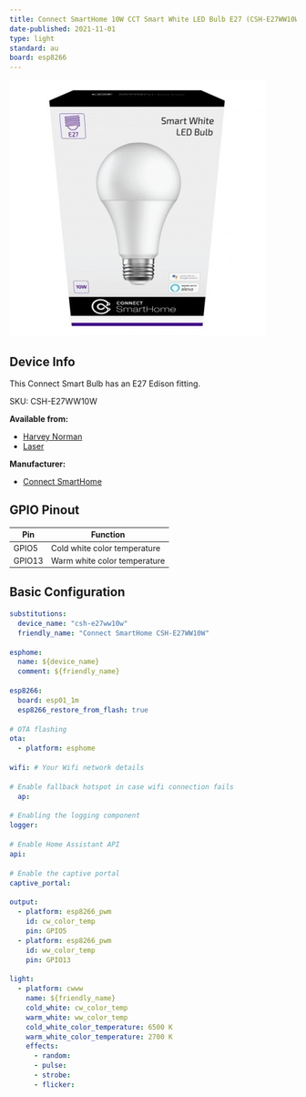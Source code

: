 ```yaml
---
title: Connect SmartHome 10W CCT Smart White LED Bulb E27 (CSH-E27WW10W)
date-published: 2021-11-01
type: light
standard: au
board: esp8266
---
```


![Connect SmartHome 10W CCT Smart White LED Bulb](connect_smarthome_CSH-E27WW10W.jpg "Connect SmartHome 10W CCT Smart White LED Bulb")

## Device Info

This Connect Smart Bulb has an E27 Edison fitting.

SKU: CSH-E27WW10W

**Available from:**

- [Harvey Norman](https://www.harveynorman.com.au/)
- [Laser](https://www.laserco.com.au/)

**Manufacturer:**

- [Connect SmartHome](https://connectsmarthome.com.au/product/connect-10w-smart-white-bulb-e27/)

## GPIO Pinout

| Pin    | Function                     |
| ------ | ---------------------------- |
| GPIO5  | Cold white color temperature |
| GPIO13 | Warm white color temperature |

## Basic Configuration

```yaml
substitutions:
  device_name: "csh-e27ww10w"
  friendly_name: "Connect SmartHome CSH-E27WW10W"

esphome:
  name: ${device_name}
  comment: ${friendly_name}

esp8266:
  board: esp01_1m
  esp8266_restore_from_flash: true
    
# OTA flashing
ota:
  - platform: esphome

wifi: # Your Wifi network details
  
# Enable fallback hotspot in case wifi connection fails  
  ap:

# Enabling the logging component
logger:

# Enable Home Assistant API
api:

# Enable the captive portal
captive_portal:

output:
  - platform: esp8266_pwm
    id: cw_color_temp
    pin: GPIO5
  - platform: esp8266_pwm
    id: ww_color_temp
    pin: GPIO13

light:
  - platform: cwww
    name: ${friendly_name}
    cold_white: cw_color_temp
    warm_white: ww_color_temp
    cold_white_color_temperature: 6500 K
    warm_white_color_temperature: 2700 K
    effects:
      - random:
      - pulse:
      - strobe:
      - flicker:
```

